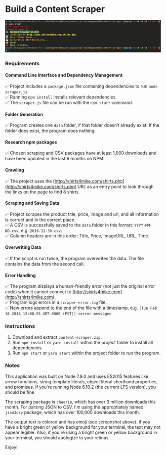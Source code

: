 # Build a Content Scraper

![Content Scraper](content-scraper.png)

### Requirements

#### Command Line Interface and Dependency Management
:white_check_mark: Project includes a `package.json` file containing dependencies to run `node scraper.js`.  
:white_check_mark: Running `npm install` installs relevant dependencies.  
:white_check_mark: The `scraper.js` file can be run with the `npm start` command.

#### Folder Generation
:white_check_mark: Program creates one `data` folder, if that folder doesn’t already exist. If the folder does exist, the program does nothing.

#### Research npm packages
:white_check_mark: Chosen scraping and CSV packages have at least 1,000 downloads and have been updated in the last 6 months on NPM.

#### Crawling
:white_check_mark: The project uses the [http://shirts4mike.com/shirts.php](http://shirts4mike.com/shirts.php) URL as an entry point to look through the links on the page to find 8 shirts.

#### Scraping and Saving Data
:white_check_mark: Project scrapes the product title, price, image and url, and all information is correct and in the correct place.  
:white_check_mark: A CSV is successfully saved to the `data` folder in this format: `YYYY-MM-DD.csv`, e.g. `2016-12-30.csv`.  
:white_check_mark: Column headers are in this order: Title, Price, ImageURL, URL, Time.

#### Overwriting Data
:white_check_mark: If the script is run twice, the program overwrites the data. The file contains the data from the second call.

#### Error Handling
:white_check_mark: The program displays a human-friendly error (not just the original error code) when it cannot connect to [http://shirts4mike.com](http://shirts4mike.com).  
:white_check_mark: Program logs errors in a `scraper-error.log` file.  
:white_check_mark: New errors append to the end of the file with a timestamp, e.g. `[Tue Feb 16 2016 13:00:55 GMT-0800 (PST)] <error message>`.

### Instructions

1. Download and extract `content-scraper.zip`.
2. Run `npm install` or `yarn install` within the project folder to install all dependencies.
3. Run `npm start` or `yarn start` within the project folder to run the program.

### Notes
This application was built on Node 7.9.0 and uses ES2015 features like arrow functions, string template literals, object literal shorthand properties, and promises. If you're running Node 6.10.2 (the current LTS version), you should be fine.  

The scraping package is `cheerio`, which has over 3 million downloads this month. For parsing JSON to CSV, I'm using the approptiately named `json2csv` package, which has over 100,000 downloads this month.  

The output text is colored and has emoji (see screenshot above). If you have a bright green or yellow background for your terminal, the text may not appear legible. Also, if you're using a bright green or yellow background in your terminal, you should apologize to your retinas.  

Enjoy!
